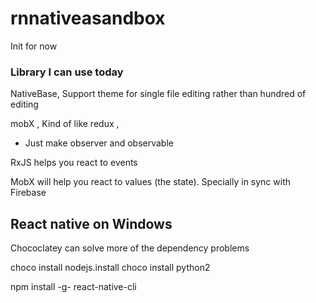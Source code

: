 # rnnativeasandbox

Init for now

### Library I can use today
NativeBase, Support theme for single file editing rather than hundred of editing

mobX , Kind of like redux , 
- Just make observer and observable


RxJS helps you react to events

MobX will help you react to values (the state).
Specially in sync with Firebase 

## React native on Windows 
Chococlatey can solve more of the dependency problems

choco install nodejs.install
choco install python2

npm install -g- react-native-cli



